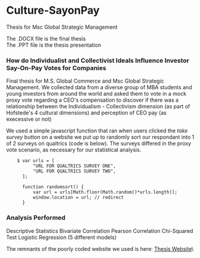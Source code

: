 # Culture-SayonPay
Thesis for Msc Global Strategic Management

The .DOCX file is the final thesis\
The .PPT file is the thesis presentation

### How do Individualist and Collectivist Ideals Influence Investor Say-On-Pay Votes for Companies

Final thesis for M.S. Global Commerce and Msc Global Strategic Management. We collected data from a diverse group of MBA students and young investors from around the world and asked them to vote in a mock proxy vote regarding a CEO's compensation to discover if there was a relationship between the Individualism - Collectivism dimension (as part of Hofstede's 4 cultural dimensions) and perception of CEO pay (as execessive or not)

We used a simple javascript function that ran when users clicked the *take survey* button on a website we put up to randomly sort our respondant into 1 of 2 surveys on qualtrics (code is below). The surveys differed in the proxy vote scenario, as necessary for our statistical analysis.

        $ var urls = [
              "URL FOR QUALTRICS SURVEY ONE",
              "URL FOR QUALTRICS SURVEY TWO",
          ];

          function randomsort() {
              var url = urls[Math.floor(Math.random()*urls.length)];
              window.location = url; // redirect
          }

### Analysis Performed

Descriptive Statistics
Bivariate Correlation
Pearson Correlation
Chi-Squared Test
Logistic Regression (5 different models)


The remnants of the poorly coded website we used is here: [Thesis Website](https://github.com/kaugm/Thesis-Website)\


